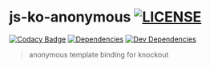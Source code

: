 
js-ko-anonymous [![LICENSE](https://img.shields.io/github/license/tsu-complete/js-ko-anonymous.svg)](https://github.com/tsu-complete/js-ko-anonymous/blob/master/LICENSE)
===

[![Codacy Badge](https://www.codacy.com/project/badge/f49e1fa8592646609cd43cf533dd4d76)](https://www.codacy.com/app/tsu-complete/js-ko-anonymous)
[![Dependencies](https://david-dm.org/tsu-complete/js-ko-anonymous.svg)](https://david-dm.org/tsu-complete/js-ko-anonymous)
[![Dev Dependencies](https://david-dm.org/tsu-complete/js-ko-anonymous/dev-status.svg)](https://david-dm.org/tsu-complete/js-ko-anonymous#info=devDependencies)

> anonymous template binding for knockout

